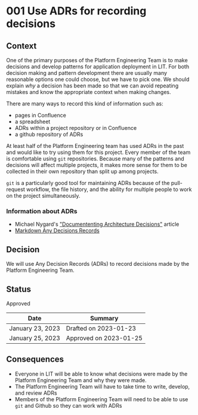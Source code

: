 # 001 Use ADRs for recording decisions

## Context

One of the primary purposes of the Platform Engineering Team is to make
decisions and develop patterns for application deployment in LIT. For both
decision making and pattern development there are usually many reasonable
options one could choose, but we have to pick one. We should explain *why* a
decision has been made so that we can avoid repeating mistakes and know the
appropriate context when making changes.

There are many ways to record this kind of information such as:

* pages in Confluence
* a spreadsheet
* ADRs within a project repository or in Confluence
* a github repository of ADRs

At least half of the Platform Engineering team has used ADRs in the past and
would like to try using them for this project. Every member of the team is
comfortable using `git` repositories. Because many of the patterns and
decisions will affect multiple projects, it makes more sense for them to be
collected in their own repository than split up among projects.

`git` is a particularly good tool for maintaining ADRs because of the
pull-request workflow, the file history, and the ability for multiple people to
work on the project simultaneously.

### Information about ADRs

* Michael Nygard's ["Documententing Architecture
  Decisions"](https://cognitect.com/blog/2011/11/15/documenting-architecture-decisions)
  article
* [Markdown Any Decisions Records](https://adr.github.io/madr/#overview)

## Decision

We will use Any Decision Records (ADRs) to record decisions made by the
Platform Engineering Team.

## Status

Approved

| Date             | Summary  |
|------------------|----------|
| January 23, 2023 |  Drafted on 2023-01-23 |
| January 25, 2023 | Approved on 2023-01-25 |

## Consequences

* Everyone in LIT will be able to know what decisions were made by the Platform
  Engineering Team and why they were made.
* The Platform Engineering Team will have to take time to write, develop, and
  review ADRs
* Members of the Platform Engineering Team will need to be able to use `git`
  and Github so they can work with ADRs
